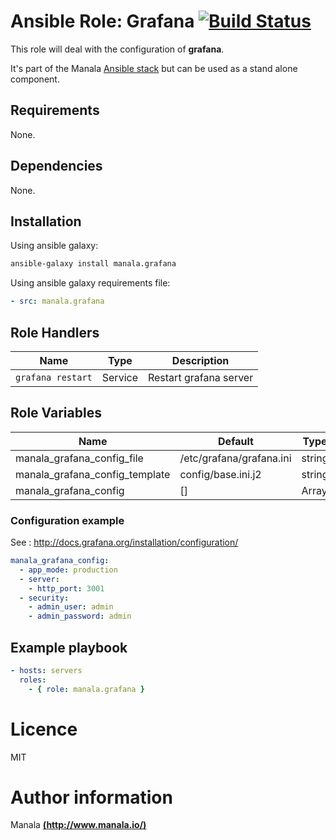 # Ansible Role: Grafana [![Build Status](https://travis-ci.org/manala/ansible-role-grafana.svg?branch=master)](https://travis-ci.org/manala/ansible-role-grafana)

This role will deal with the configuration of __grafana__.

It's part of the Manala <a href="http://www.manala.io" target="_blank">Ansible stack</a> but can be used as a stand alone component.


## Requirements

None.

## Dependencies

None.

## Installation

Using ansible galaxy:

```bash
ansible-galaxy install manala.grafana
```

Using ansible galaxy requirements file:

```yaml
- src: manala.grafana
```

## Role Handlers

| Name              | Type    | Description            |
| ----------------- | ------- | ---------------------- |
| `grafana restart` | Service | Restart grafana server |

## Role Variables

| Name                           | Default                  | Type   | Description |
| ------------------------------ | ------------------------ | ------ | ----------- |
| manala_grafana_config_file     | /etc/grafana/grafana.ini | string |             |
| manala_grafana_config_template | config/base.ini.j2       | string |             |
| manala_grafana_config          | []                       | Array  |             |

### Configuration example

See : http://docs.grafana.org/installation/configuration/

```yaml
manala_grafana_config:
  - app_mode: production
  - server:
    - http_port: 3001
  - security:
    - admin_user: admin
    - admin_password: admin
```

## Example playbook

```yaml
- hosts: servers
  roles:
    - { role: manala.grafana }
```

# Licence

MIT

# Author information

Manala [**(http://www.manala.io/)**](http://www.manala.io)
